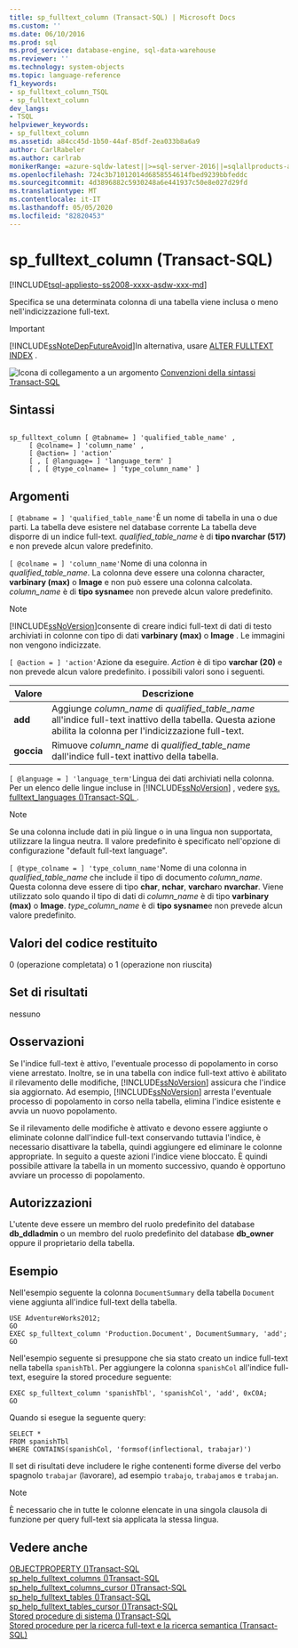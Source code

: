 ```yaml
---
title: sp_fulltext_column (Transact-SQL) | Microsoft Docs
ms.custom: ''
ms.date: 06/10/2016
ms.prod: sql
ms.prod_service: database-engine, sql-data-warehouse
ms.reviewer: ''
ms.technology: system-objects
ms.topic: language-reference
f1_keywords:
- sp_fulltext_column_TSQL
- sp_fulltext_column
dev_langs:
- TSQL
helpviewer_keywords:
- sp_fulltext_column
ms.assetid: a84cc45d-1b50-44af-85df-2ea033b8a6a9
author: CarlRabeler
ms.author: carlrab
monikerRange: =azure-sqldw-latest||>=sql-server-2016||=sqlallproducts-allversions||>=sql-server-linux-2017||=azuresqldb-mi-current
ms.openlocfilehash: 724c3b71012014d6858554614fbed9239bbfeddc
ms.sourcegitcommit: 4d3896882c5930248a6e441937c50e8e027d29fd
ms.translationtype: MT
ms.contentlocale: it-IT
ms.lasthandoff: 05/05/2020
ms.locfileid: "82820453"
---
```

# <a name="sp_fulltext_column-transact-sql"></a>sp_fulltext_column (Transact-SQL)
[!INCLUDE[tsql-appliesto-ss2008-xxxx-asdw-xxx-md](../../includes/tsql-appliesto-ss2008-xxxx-asdw-xxx-md.md)]

  Specifica se una determinata colonna di una tabella viene inclusa o meno nell'indicizzazione full-text.  
  
> [!IMPORTANT]  
>  [!INCLUDE[ssNoteDepFutureAvoid](../../includes/ssnotedepfutureavoid-md.md)]In alternativa, usare [ALTER FULLTEXT INDEX](../../t-sql/statements/alter-fulltext-index-transact-sql.md) .  
  
 ![Icona di collegamento a un argomento](../../database-engine/configure-windows/media/topic-link.gif "Icona di collegamento a un argomento") [Convenzioni della sintassi Transact-SQL](../../t-sql/language-elements/transact-sql-syntax-conventions-transact-sql.md)  
  
## <a name="syntax"></a>Sintassi  
  
```  
  
sp_fulltext_column [ @tabname= ] 'qualified_table_name' ,   
     [ @colname= ] 'column_name' ,   
     [ @action= ] 'action'   
     [ , [ @language= ] 'language_term' ]   
     [ , [ @type_colname= ] 'type_column_name' ]  
```  
  
## <a name="arguments"></a>Argomenti  
`[ @tabname = ] 'qualified_table_name'`È un nome di tabella in una o due parti. La tabella deve esistere nel database corrente La tabella deve disporre di un indice full-text. *qualified_table_name* è di **tipo nvarchar (517)** e non prevede alcun valore predefinito.  
  
`[ @colname = ] 'column_name'`Nome di una colonna in *qualified_table_name*. La colonna deve essere una colonna character, **varbinary (max)** o **Image** e non può essere una colonna calcolata. *column_name* è di **tipo sysname**e non prevede alcun valore predefinito.  
  
> [!NOTE]  
>  [!INCLUDE[ssNoVersion](../../includes/ssnoversion-md.md)]consente di creare indici full-text di dati di testo archiviati in colonne con tipo di dati **varbinary (max)** o **Image** . Le immagini non vengono indicizzate.  
  
`[ @action = ] 'action'`Azione da eseguire. *Action* è di tipo **varchar (20)** e non prevede alcun valore predefinito. i possibili valori sono i seguenti.  
  
|Valore|Descrizione|  
|-----------|-----------------|  
|**add**|Aggiunge *column_name* di *qualified_table_name* all'indice full-text inattivo della tabella. Questa azione abilita la colonna per l'indicizzazione full-text.|  
|**goccia**|Rimuove *column_name* di *qualified_table_name* dall'indice full-text inattivo della tabella.|  
  
`[ @language = ] 'language_term'`Lingua dei dati archiviati nella colonna. Per un elenco delle lingue incluse in [!INCLUDE[ssNoVersion](../../includes/ssnoversion-md.md)] , vedere [sys. fulltext_languages &#40;&#41;Transact-SQL ](../../relational-databases/system-catalog-views/sys-fulltext-languages-transact-sql.md).  
  
> [!NOTE]  
>  Se una colonna include dati in più lingue o in una lingua non supportata, utilizzare la lingua neutra. Il valore predefinito è specificato nell'opzione di configurazione "default full-text language".  
  
`[ @type_colname = ] 'type_column_name'`Nome di una colonna in *qualified_table_name* che include il tipo di documento *column_name*. Questa colonna deve essere di tipo **char**, **nchar**, **varchar**o **nvarchar**. Viene utilizzato solo quando il tipo di dati di *column_name* è di tipo **varbinary (max)** o **Image**. *type_column_name* è di **tipo sysname**e non prevede alcun valore predefinito.  
  
## <a name="return-code-values"></a>Valori del codice restituito  
 0 (operazione completata) o 1 (operazione non riuscita)  
  
## <a name="result-sets"></a>Set di risultati  
 nessuno  
  
## <a name="remarks"></a>Osservazioni  
 Se l'indice full-text è attivo, l'eventuale processo di popolamento in corso viene arrestato. Inoltre, se in una tabella con indice full-text attivo è abilitato il rilevamento delle modifiche, [!INCLUDE[ssNoVersion](../../includes/ssnoversion-md.md)] assicura che l'indice sia aggiornato. Ad esempio, [!INCLUDE[ssNoVersion](../../includes/ssnoversion-md.md)] arresta l'eventuale processo di popolamento in corso nella tabella, elimina l'indice esistente e avvia un nuovo popolamento.  
  
 Se il rilevamento delle modifiche è attivato e devono essere aggiunte o eliminate colonne dall'indice full-text conservando tuttavia l'indice, è necessario disattivare la tabella, quindi aggiungere ed eliminare le colonne appropriate. In seguito a queste azioni l'indice viene bloccato. È quindi possibile attivare la tabella in un momento successivo, quando è opportuno avviare un processo di popolamento.  
  
## <a name="permissions"></a>Autorizzazioni  
 L'utente deve essere un membro del ruolo predefinito del database **db_ddladmin** o un membro del ruolo predefinito del database **db_owner** oppure il proprietario della tabella.  
  
## <a name="examples"></a>Esempio  
 Nell'esempio seguente la colonna `DocumentSummary` della tabella `Document` viene aggiunta all'indice full-text della tabella.  
  
```  
USE AdventureWorks2012;  
GO  
EXEC sp_fulltext_column 'Production.Document', DocumentSummary, 'add';  
GO  
```  
  
 Nell'esempio seguente si presuppone che sia stato creato un indice full-text nella tabella `spanishTbl`. Per aggiungere la colonna `spanishCol` all'indice full-text, eseguire la stored procedure seguente:  
  
```  
EXEC sp_fulltext_column 'spanishTbl', 'spanishCol', 'add', 0xC0A;  
GO  
```  
  
 Quando si esegue la seguente query:  
  
```  
SELECT *   
FROM spanishTbl   
WHERE CONTAINS(spanishCol, 'formsof(inflectional, trabajar)')  
```  
  
 Il set di risultati deve includere le righe contenenti forme diverse del verbo spagnolo `trabajar` (lavorare), ad esempio `trabajo`, `trabajamos` e `trabajan`.  
  
> [!NOTE]  
>  È necessario che in tutte le colonne elencate in una singola clausola di funzione per query full-text sia applicata la stessa lingua.  
  
## <a name="see-also"></a>Vedere anche  
 [OBJECTPROPERTY &#40;&#41;Transact-SQL](../../t-sql/functions/objectproperty-transact-sql.md)   
 [sp_help_fulltext_columns &#40;&#41;Transact-SQL](../../relational-databases/system-stored-procedures/sp-help-fulltext-columns-transact-sql.md)   
 [sp_help_fulltext_columns_cursor &#40;&#41;Transact-SQL](../../relational-databases/system-stored-procedures/sp-help-fulltext-columns-cursor-transact-sql.md)   
 [sp_help_fulltext_tables &#40;&#41;Transact-SQL](../../relational-databases/system-stored-procedures/sp-help-fulltext-tables-transact-sql.md)   
 [sp_help_fulltext_tables_cursor &#40;&#41;Transact-SQL](../../relational-databases/system-stored-procedures/sp-help-fulltext-tables-cursor-transact-sql.md)   
 [Stored procedure di sistema &#40;&#41;Transact-SQL](../../relational-databases/system-stored-procedures/system-stored-procedures-transact-sql.md)   
 [Stored procedure per la ricerca full-text e la ricerca semantica &#40;Transact-SQL&#41;](../../relational-databases/system-stored-procedures/full-text-search-and-semantic-search-stored-procedures-transact-sql.md)  
  
  
